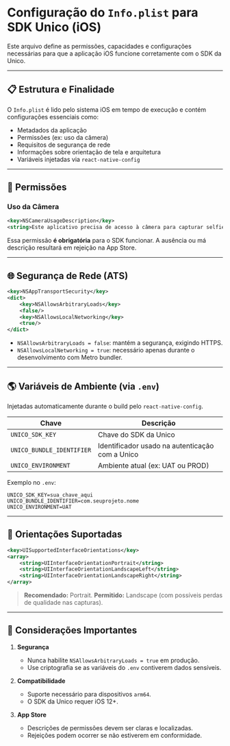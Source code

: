 # Configuração do `Info.plist` para SDK Unico (iOS)

Este arquivo define as permissões, capacidades e configurações necessárias para que a aplicação iOS funcione corretamente com o SDK da Unico.

---

## 📋 Estrutura e Finalidade

O `Info.plist` é lido pelo sistema iOS em tempo de execução e contém configurações essenciais como:

* Metadados da aplicação
* Permissões (ex: uso da câmera)
* Requisitos de segurança de rede
* Informações sobre orientação de tela e arquitetura
* Variáveis injetadas via `react-native-config`

---

## 🔐 Permissões

### Uso da Câmera

```xml
<key>NSCameraUsageDescription</key>
<string>Este aplicativo precisa de acesso à câmera para capturar selfies e documentos</string>
```

Essa permissão **é obrigatória** para o SDK funcionar. A ausência ou má descrição resultará em rejeição na App Store.

---

## 🌐 Segurança de Rede (ATS)

```xml
<key>NSAppTransportSecurity</key>
<dict>
    <key>NSAllowsArbitraryLoads</key>
    <false/>
    <key>NSAllowsLocalNetworking</key>
    <true/>
</dict>
```

* `NSAllowsArbitraryLoads = false`: mantém a segurança, exigindo HTTPS.
* `NSAllowsLocalNetworking = true`: necessário apenas durante o desenvolvimento com Metro bundler.

---

## 🌎 Variáveis de Ambiente (via `.env`)

Injetadas automaticamente durante o build pelo `react-native-config`.

| Chave                     | Descrição                                       |
| ------------------------- | ----------------------------------------------- |
| `UNICO_SDK_KEY`           | Chave do SDK da Unico                           |
| `UNICO_BUNDLE_IDENTIFIER` | Identificador usado na autenticação com a Unico |
| `UNICO_ENVIRONMENT`       | Ambiente atual (ex: UAT ou PROD)                |

Exemplo no `.env`:

```env
UNICO_SDK_KEY=sua_chave_aqui
UNICO_BUNDLE_IDENTIFIER=com.seuprojeto.nome
UNICO_ENVIRONMENT=UAT
```

---

## 🧭 Orientações Suportadas

```xml
<key>UISupportedInterfaceOrientations</key>
<array>
    <string>UIInterfaceOrientationPortrait</string>
    <string>UIInterfaceOrientationLandscapeLeft</string>
    <string>UIInterfaceOrientationLandscapeRight</string>
</array>
```

> **Recomendado:** Portrait.
> **Permitido:** Landscape (com possíveis perdas de qualidade nas capturas).

---

## 📌 Considerações Importantes

1. **Segurança**

   * Nunca habilite `NSAllowsArbitraryLoads = true` em produção.
   * Use criptografia se as variáveis do `.env` contiverem dados sensíveis.

2. **Compatibilidade**

   * Suporte necessário para dispositivos `arm64`.
   * O SDK da Unico requer iOS 12+.

3. **App Store**

   * Descrições de permissões devem ser claras e localizadas.
   * Rejeições podem ocorrer se não estiverem em conformidade.
